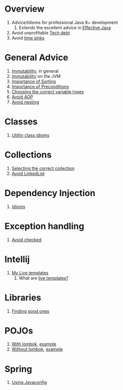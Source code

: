 # Overview

1. Advice/Idioms for professional Java 8+ development
    1. Extends the excellent advice in [Effective Java](https://www.amazon.com/Effective-Java-Joshua-Bloch/dp/0134685997)
1. Avoid unprofitable [Tech debt](https://en.wikipedia.org/wiki/Technical_debt)
1. Avoid [time sinks](https://en.wikipedia.org/wiki/Time_sink)

# General Advice

1. [Immutability](../general/immutability.md), in general
1. [Immutability](./jvm_immutability.md) on the JVM
1. [Importance of Sorting](./sorting.md)
1. [Importance of Preconditions](./preconditions.md)
1. [Choosing the correct variable types](./strings.avoid.md)
1. [Avoid AOP](./frameworks.no_aop.md)
1. [Avoid nesting](./control_flow.minimize_nesting.md)

# Classes

1. [Utility class idioms](./classes.utility.md)

# Collections

1. [Selecting the correct collection](./collections.selecting.md)
1. [Avoid LinkedList](./collections.no_linkedlist.md)

# Dependency Injection

1. [Idioms](./dependency_injection.md)

# Exception handling

1. [Avoid checked](exceptions.no-checked.md)

# Intellij

1. [My Live templates](./intellij)
    1. What are [live templates?](https://www.jetbrains.com/help/idea/using-live-templates.html)

# Libraries

1. [Finding good ones](../general/libraries.md)

# POJOs

1. [With lombok](./pojos.lombok.java8_17.md), [example](./pojo.example_3.md)
1. [Without lombok](./pojos.core.java8_17.md), [example](./pojo.example_1.md)

# Spring

1. [Using Javaconfig](./spring.javaconfig.md)
